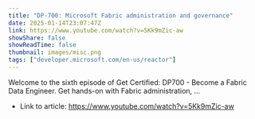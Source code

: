 ```yaml
---
title: "DP-700: Microsoft Fabric administration and governance"
date: 2025-01-14T23:07:47Z
link: https://www.youtube.com/watch?v=5Kk9mZic-aw
showShare: false
showReadTime: false
thumbnail: images/misc.png
tags: ["developer.microsoft.com/en-us/reactor"]
---
```

Welcome to the sixth episode of Get Certified: DP700 - Become a Fabric Data Engineer. Get hands-on with Fabric administration, ...

- Link to article: https://www.youtube.com/watch?v=5Kk9mZic-aw